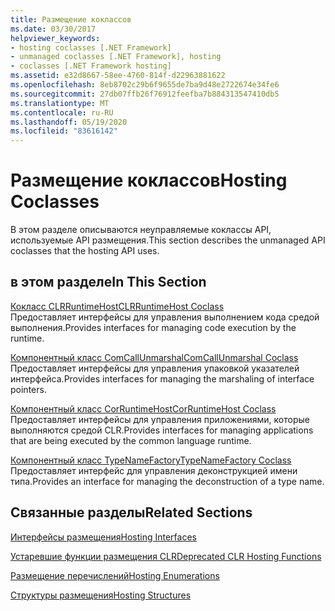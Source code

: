 ```yaml
---
title: Размещение коклассов
ms.date: 03/30/2017
helpviewer_keywords:
- hosting coclasses [.NET Framework]
- unmanaged coclasses [.NET Framework], hosting
- coclasses [.NET Framework hosting]
ms.assetid: e32d8667-58ee-4760-814f-d22963881622
ms.openlocfilehash: 8eb8702c29b6f9655de7ba9d48e2722674e34fe6
ms.sourcegitcommit: 27db07ffb26f76912feefba7b884313547410db5
ms.translationtype: MT
ms.contentlocale: ru-RU
ms.lasthandoff: 05/19/2020
ms.locfileid: "83616142"
---
```

# <a name="hosting-coclasses"></a><span data-ttu-id="475d3-102">Размещение коклассов</span><span class="sxs-lookup"><span data-stu-id="475d3-102">Hosting Coclasses</span></span>
<span data-ttu-id="475d3-103">В этом разделе описываются неуправляемые коклассы API, используемые API размещения.</span><span class="sxs-lookup"><span data-stu-id="475d3-103">This section describes the unmanaged API coclasses that the hosting API uses.</span></span>  
  
## <a name="in-this-section"></a><span data-ttu-id="475d3-104">в этом разделе</span><span class="sxs-lookup"><span data-stu-id="475d3-104">In This Section</span></span>  
 [<span data-ttu-id="475d3-105">Кокласс CLRRuntimeHost</span><span class="sxs-lookup"><span data-stu-id="475d3-105">CLRRuntimeHost Coclass</span></span>](clrruntimehost-coclass.md)  
 <span data-ttu-id="475d3-106">Предоставляет интерфейсы для управления выполнением кода средой выполнения.</span><span class="sxs-lookup"><span data-stu-id="475d3-106">Provides interfaces for managing code execution by the runtime.</span></span>  
  
 [<span data-ttu-id="475d3-107">Компонентный класс ComCallUnmarshal</span><span class="sxs-lookup"><span data-stu-id="475d3-107">ComCallUnmarshal Coclass</span></span>](comcallunmarshal-coclass.md)  
 <span data-ttu-id="475d3-108">Предоставляет интерфейсы для управления упаковкой указателей интерфейса.</span><span class="sxs-lookup"><span data-stu-id="475d3-108">Provides interfaces for managing the marshaling of interface pointers.</span></span>  
  
 [<span data-ttu-id="475d3-109">Компонентный класс CorRuntimeHost</span><span class="sxs-lookup"><span data-stu-id="475d3-109">CorRuntimeHost Coclass</span></span>](corruntimehost-coclass.md)  
 <span data-ttu-id="475d3-110">Предоставляет интерфейсы для управления приложениями, которые выполняются средой CLR.</span><span class="sxs-lookup"><span data-stu-id="475d3-110">Provides interfaces for managing applications that are being executed by the common language runtime.</span></span>  
  
 [<span data-ttu-id="475d3-111">Компонентный класс TypeNameFactory</span><span class="sxs-lookup"><span data-stu-id="475d3-111">TypeNameFactory Coclass</span></span>](typenamefactory-coclass.md)  
 <span data-ttu-id="475d3-112">Предоставляет интерфейс для управления деконструкцией имени типа.</span><span class="sxs-lookup"><span data-stu-id="475d3-112">Provides an interface for managing the deconstruction of a type name.</span></span>  
  
## <a name="related-sections"></a><span data-ttu-id="475d3-113">Связанные разделы</span><span class="sxs-lookup"><span data-stu-id="475d3-113">Related Sections</span></span>  
 [<span data-ttu-id="475d3-114">Интерфейсы размещения</span><span class="sxs-lookup"><span data-stu-id="475d3-114">Hosting Interfaces</span></span>](hosting-interfaces.md)  
  
 [<span data-ttu-id="475d3-115">Устаревшие функции размещения CLR</span><span class="sxs-lookup"><span data-stu-id="475d3-115">Deprecated CLR Hosting Functions</span></span>](deprecated-clr-hosting-functions.md)  
  
 [<span data-ttu-id="475d3-116">Размещение перечислений</span><span class="sxs-lookup"><span data-stu-id="475d3-116">Hosting Enumerations</span></span>](hosting-enumerations.md)  
  
 [<span data-ttu-id="475d3-117">Структуры размещения</span><span class="sxs-lookup"><span data-stu-id="475d3-117">Hosting Structures</span></span>](hosting-structures.md)

